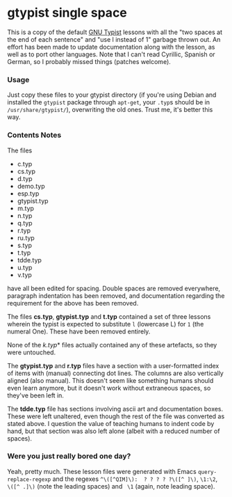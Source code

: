 # gtypist single space

This is a copy of the default [GNU Typist](http://www.gnu.org/software/gtypist/) lessons with all the "two spaces at the end of each sentence" and "use l instead of 1" garbage thrown out. An effort has been made to update documentation along with the lesson, as well as to port other languages. Note that I can't read Cyrillic, Spanish or German, so I probably missed things (patches welcome).

### Usage

Just copy these files to your gtypist directory (if you're using Debian and installed the `gtypist` package through `apt-get`, your `.typ`s should be in `/usr/share/gtypist/`), overwriting the old ones. Trust me, it's better this way.

### Contents Notes

The files

- c.typ
- cs.typ
- d.typ
- demo.typ
- esp.typ
- gtypist.typ
- m.typ
- n.typ
- q.typ
- r.typ
- ru.typ
- s.typ
- t.typ
- tdde.typ
- u.typ
- v.typ

have all been edited for spacing. Double spaces are removed everywhere, paragraph indentation has been removed, and documentation regarding the requirement for the above has been removed.

The files **cs.typ**, **gtypist.typ** and **t.typ** contained a set of three lessons wherein the typist is expected to substitute `l` (lowercase L) for `1` (the numeral One). These have been removed entirely.

None of the **k*.typ** files actually contained any of these artefacts, so they were untouched.

The **gtypist.typ** and **r.typ** files have a section with a user-formatted index of items with (manual) connecting dot lines. The columns are also vertically aligned (also manual). This doesn't seem like something humans should even learn anymore, but it doesn't work without extraneous spaces, so they've been left in.

The **tdde.typ** file has sections involving ascii art and documentation boxes. These were left unaltered, even though the rest of the file was converted as stated above. I question the value of teaching humans to indent code by hand, but that section was also left alone (albeit with a reduced number of spaces).

### Were you just really bored one day?

Yeah, pretty much. These lesson files were generated with Emacs `query-replace-regexp` and the regexes `^\([^QIM]\):  ? ? ? ? ?\([^ ]\)`, `\1:\2`,  `  \([^ .]\)` (note the leading spaces) and ` \1` (again, note leading space).
